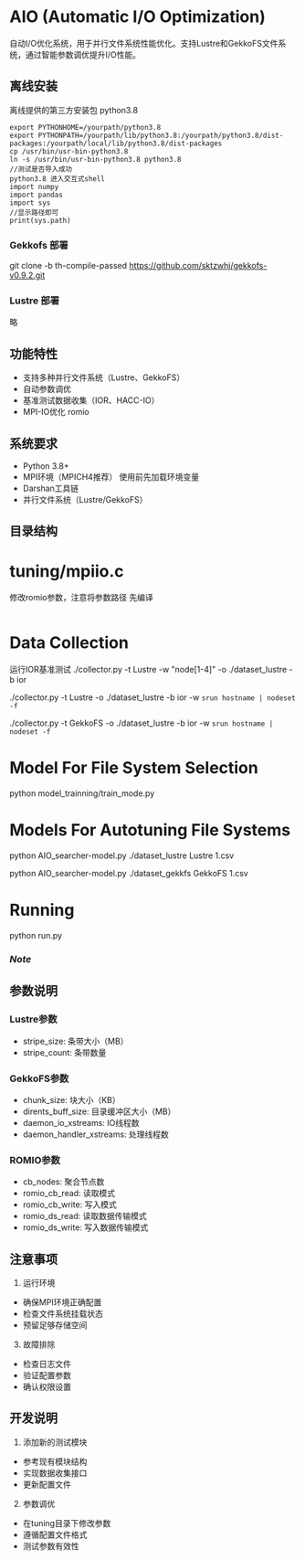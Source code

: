 # AIO (Automatic I/O Optimization)

自动I/O优化系统，用于并行文件系统性能优化。支持Lustre和GekkoFS文件系统，通过智能参数调优提升I/O性能。

## 离线安装
离线提供的第三方安装包
python3.8
```
export PYTHONHOME=/yourpath/python3.8
export PYTHONPATH=/yourpath/lib/python3.8:/yourpath/python3.8/dist-packages:/yourpath/local/lib/python3.8/dist-packages
cp /usr/bin/usr-bin-python3.8
ln -s /usr/bin/usr-bin-python3.8 python3.8
//测试是否导入成功
python3.8 进入交互式shell 
import numpy
import pandas
import sys
//显示路径即可
print(sys.path)
```
### Gekkofs 部署
git clone -b th-compile-passed https://github.com/sktzwhj/gekkofs-v0.9.2.git
### Lustre 部署
略
## 功能特性

- 支持多种并行文件系统（Lustre、GekkoFS）
- 自动参数调优
- 基准测试数据收集（IOR、HACC-IO）
- MPI-IO优化 romio

## 系统要求

- Python 3.8+
- MPI环境（MPICH4推荐） 使用前先加载环境变量
- Darshan工具链
- 并行文件系统（Lustre/GekkoFS）

## 目录结构

# tuning/mpiio.c
修改romio参数，注意将参数路径
先编译
```shell

```

# Data Collection

运行IOR基准测试
./collector.py -t Lustre -w "node[1-4]" -o ./dataset_lustre -b ior

./collector.py -t Lustre  -o ./dataset_lustre -b ior -w  `srun hostname | nodeset -f`

./collector.py -t GekkoFS  -o ./dataset_lustre -b ior -w  `srun hostname | nodeset -f`


# Model For File System Selection

python model_trainning/train_mode.py



# Models For Autotuning File Systems

python AIO_searcher-model.py ./dataset_lustre Lustre 1.csv

python AIO_searcher-model.py ./dataset_gekkfs GekkoFS 1.csv



# Running

python run.py



### *Note*


## 参数说明

### Lustre参数
- stripe_size: 条带大小（MB）
- stripe_count: 条带数量

### GekkoFS参数
- chunk_size: 块大小（KB）
- dirents_buff_size: 目录缓冲区大小（MB）
- daemon_io_xstreams: IO线程数
- daemon_handler_xstreams: 处理线程数

### ROMIO参数
- cb_nodes: 聚合节点数
- romio_cb_read: 读取模式
- romio_cb_write: 写入模式
- romio_ds_read: 读取数据传输模式
- romio_ds_write: 写入数据传输模式

## 注意事项

1. 运行环境
- 确保MPI环境正确配置
- 检查文件系统挂载状态
- 预留足够存储空间


3. 故障排除
- 检查日志文件
- 验证配置参数
- 确认权限设置

## 开发说明

1. 添加新的测试模块
- 参考现有模块结构
- 实现数据收集接口
- 更新配置文件

2. 参数调优
- 在tuning目录下修改参数
- 遵循配置文件格式
- 测试参数有效性

